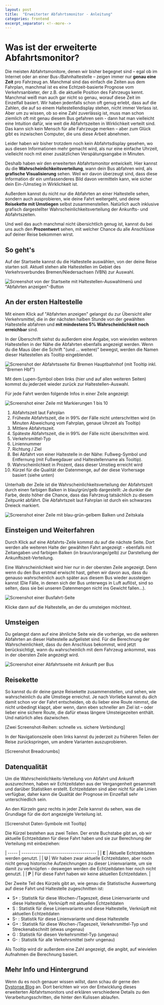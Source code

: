 ```yaml
---
layout: post
title:  "Erweiterter Abfahrtsmonitor - Anleitung"
categories: frontend
excerpt_separator: <!--more-->
---
```


# Was ist der erweiterte Abfahrtsmonitor?

Die meisten Abfahrtsmonitore, denen wir bisher begegnet sind – egal ob im Internet oder an einer Bus-/Bahnhaltestelle – zeigen immer nur **genau eine Zeit** pro Fahrzeug an. Manchmal sind das einfach die Zeiten aus dem Fahrplan, manchmal ist es eine Echtzeit-basierte Prognose vom Verkehrsanbieter, der z.B. die aktuelle Position des Fahrzeugs kennt. Manchmal weiß man auch gar nicht so genau, worauf diese Zeit im Einzelfall basiert. Wir haben jedenfalls schon oft genug erlebt, dass auf die Zahlen, die auf so einem Haltestellendisplay stehen, nicht immer Verlass ist. 
Aber um zu wissen, ob so eine Zahl zuverlässig ist, muss man schon ziemlich oft mit genau diesem Bus gefahren sein - dann hat man vielleicht eine Intuition dafür, wie weit die Abfahrtszeiten in Wirklichkeit verteilt sind. Das kann sich kein Mensch für alle Fahrzeuge merken – aber zum Glück gibt es inzwischen Computer, die uns diese Arbeit abnehmen.

Leider haben wir bisher trotzdem noch kein Abfahrtsdisplay gesehen, wo aus diesen Informationen mehr gemacht wird, als nur eine einfache Uhrzeit, vielleicht noch mit einer zusätzlichen Verspätungsangabe in Minuten.

Deshalb haben wir den erweiterten Abfahrtsmonitor entwickelt. Hier kannst du die **Wahrscheinlichkeitsverteilung**, wann dein Bus abfahren wird, als **grafische Visualisierung** sehen. Weil wir davon überzeugt sind, dass diese Information dir ein umfassenderes Bild davon vermitteln kann, wie sicher dein Ein-/Umstieg in Wirklichkeit ist. 

Außerdem kannst du nicht nur die Abfahrten an einer Haltestelle sehen, sondern auch ausprobieren, wie deine Fahrt weitergeht, und deine **Reisekette mit Umstiegen** selbst zusammenstellen. Natürlich auch inklusive grafisch dargestellter Wahrscheinlichkeitsverteilung der Ankunfts- und Abfahrtszeiten.

Und weil das auch manchmal nicht übersichtlich genug ist, kannst du bei uns auch den **Prozentwert** sehen, mit welcher Chance du alle Anschlüsse auf deiner Reise bekommen wirst.

<!--more-->

## So geht's

Auf der Startseite kannst du die Haltestelle auswählen, von der deine Reise starten soll. Aktuell stehen alle Haltestellen im Gebiet des Verkehrsverbundes Bremen/Niedersachsen (VBN) zur Auswahl.

![Screenshot von der Startseite mit Haltestellen-Auswahlmenü und "Abfahrten anzeigen"-Button](/assets/monitor/haltestellenauswahl.png)

## An der ersten Haltestelle

Mit einem Klick auf "Abfahrten anzeigen" gelangst du zur Übersicht aller Verkehrsmittel, die in der nächsten halben Stunde von der gewählten Haltestelle abfahren und **mit mindestens 5% Wahrscheinlichkeit noch erreichbar** sind. 

In der Überschrift siehst du außerdem eine Angabe, von wievielen weiteren Haltestellen in der Nähe die Abfahrten ebenfalls angezeigt werden. Wenn du die Maus über die Schrift "(und … weitere)" bewegst, werden die Namen dieser Haltestellen als Tooltip eingeblendet.

![Screenshot der Abfahrtsseite für Bremen Hauptbahnhof (mit Tooltip inkl. "Bremen Hbf")](/assets/monitor/abfahrten-bremen-hauptbahnhof-mit-tooltip.png)

Mit dem Lupen-Symbol oben links (hier und auf allen weiteren Seiten) kommst du jederzeit wieder zurück zur Haltestellen-Auswahl.

Für jede Fahrt werden folgende Infos in einer Zeile angezeigt:

![Screenshot einer Zeile mit Markierungen 1 bis 10](/assets/monitor/abfahrt-zeile-mit-markierungen.png)

1. Abfahrtszeit laut Fahrplan
2. Früheste Abfahrtszeit, die in 99% der Fälle nicht unterschritten wird (in Minuten Abweichung vom Fahrplan, genaue Uhrzeit als Tooltip)
3. Mittlere Abfahrtszeit.
4. Späteste Abfahrtszeit, die in 99% der Fälle nicht überschritten wird.
5. Verkehrsmittel-Typ
6. Liniennummer
7. Richtung / Ziel
8. Bei Abfahrt von einer Haltestelle in der Nähe: Fußweg-Symbol und Entfernung (mit Fußwegdauer und Haltestellenname als Tooltip).
9. Wahrscheinlichkeit in Prozent, dass dieser Umstieg erreicht wird
10. Kürzel für die Qualität der Datenmenge, auf der diese Vorhersage basiert (siehe unten)

Unterhalb der Zeile ist die Wahrscheinlichkeitsverteilung der Abfahrtszeit durch einen farbigen Balken in blau/grün/gelb dargestellt: Je dunkler die Farbe, desto höher die Chance, dass das Fahrzeug tatsächlich zu diesem Zeitpunkt abfährt. Die Abfahrtszeit laut Fahrplan ist durch ein schwarzes Dreieck markiert.

![Screenshot einer Zeile mit blau-grün-gelbem Balken und Zeitskala](/assets/monitor/abfahrt-farbbalken-mit-dreieck.png)

## Einsteigen und Weiterfahren

Durch Klick auf eine Abfahrts-Zeile kommst du auf die nächste Seite. Dort werden alle weiteren Halte der gewählten Fahrt angezeigt - ebenfalls mit Zeitangaben und farbigen Balken (in braun/orange/gelb) zur Darstellung der Ankunftszeit-Verteilung. 

Eine Wahrscheinlichkeit wird hier nur in der obersten Zeile angezeigt. Denn wenn du den Bus erstmal erwischt hast, gehen wir davon aus, dass du genauso wahrscheinlich auch später aus diesem Bus wieder aussteigen kannst (Die Fälle, in denen sich der Bus unterwegs in Luft auflöst, sind so selten, dass sie bei unseren Datenmengen nicht ins Gewicht fallen...).

![Screenshot einer Busfahrt-Seite](/assets/monitor/busfahrt-seite.png)

Klicke dann auf die Haltestelle, an der du umsteigen möchtest. 

## Umsteigen

Du gelangst dann auf eine ähnliche Seite wie die vorherige, wo die weiteren Abfahrten an dieser Haltestelle aufgelistet sind. Für die Berechnung der Wahrscheinlichkeit, dass du den Anschluss bekommst, wird jetzt berücksichtigt, wann du wahrscheinlich mit dem Fahrzeug ankommst, was in der obersten Zeile angezeigt wird.

![Screenshot einer Abfahrtsseite mit Ankunft per Bus](/assets/monitor/abfahrten-mit-ankunft-per-bus.png)

## Reisekette

So kannst du dir deine ganze Reisekette zusammenstellen, und sehen, wie wahrscheinlich du alle Umstiege erreichst. Je nach Vorliebe kannst du dich damit schon vor der Fahrt entscheiden, ob du lieber eine Route nimmst, die nicht unbedingt klappt, aber wenn, dann eben schneller am Ziel ist – oder lieber eine sichere Route, die dafür etwas längere Umsteigezeiten enthält. Und natürlich alles dazwischen.

[Zwei Screenshot-Reihen: schnelle vs. sichere Verbindung]

In der Navigationszeile oben links kannst du jederzeit zu früheren Teilen der Reise zurückspringen, um andere Varianten auszuprobieren.

[Screenshot Breadcrumbs]

## Datenqualität

Um die Wahrscheinlichkeits-Verteilung von Abfahrt und Ankunft auszurechnen, haben wir Echtzeitdaten aus der Vergangenheit gesammelt und darüber Statistiken erstellt. Echtzeitdaten sind aber nicht für alle Linien verfügbar, daher kann die Qualität der Prognose im Einzelfall sehr unterschiedlich sein.

An den Kürzeln ganz rechts in jeder Zeile kannst du sehen, was die Grundlage für die dort angezeigte Verteilung ist.

[Screenshot Daten-Symbole mit Tooltip]

Die Kürzel bestehen aus zwei Teilen. Der erste Buchstabe gibt an, ob wir aktuelle Echtzeitdaten für diese Fahrt haben und sie zur Berechnung der Verteilung mit einbeziehen:

| ----- | -------------------------------------- |
| **E** | Aktuelle Echtzeitdaten werden genutzt. |
| **U** | Wir haben zwar aktuelle Echtzeitdaten, aber noch nicht genug historische Aufzeichnungen zu dieser Linienvariante, um sie damit zu verknüpfen - deswegen werden die Echtzeitdaten hier noch nicht genutzt. |
| **P** | Für diese Fahrt haben wir keine aktuellen Echtzeitdaten. |


Der Zweite Teil des Kürzels gibt an, wie genau die Statistische Auswertung auf diese Fahrt und Haltestelle zugeschnitten ist:

- S+ : Statistik für diese Wochen-/Tageszeit, diese Linienvariante und diese Haltestelle, Verknüpft mit aktuellen Echtzeitdaten
- S  : Statistik für diese Linienvariante und diese Haltestelle, Verknüpft mit aktuellen Echtzeitdaten
- S- : Statistik für diese Linienvariante und diese Haltestelle
- G+ : Statistik für diese Wochen-/Tageszeit, Verkehrsmittel-Typ und Streckenabschnitt (etwas ungenau)
- G  : Statistik für diesen Verkehrsmittel-Typ (ungenau)
- G- : Statistik für alle Verkehrsmittel (sehr ungenau)

Als Tooltip wird dir außerdem eine Zahl angezeigt, die angibt, auf wievielen Aufnahmen die Berechnung basiert.

## Mehr Info und Hintergrund

Wenn du es noch genauer wissen willst, dann schau dir gerne den [Dystonse Blog](https://blog.dystonse.org) an. Dort berichten wir von der Entwicklung dieses erweiterten Abfahrtsmonitors und erklären verschiedene Details zu den Verarbeitungsschritten, die hinter den Kulissen ablaufen. 
